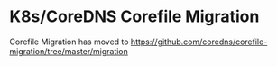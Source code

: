 # K8s/CoreDNS Corefile Migration

Corefile Migration has moved to https://github.com/coredns/corefile-migration/tree/master/migration
